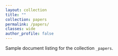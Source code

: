 ```yaml
---
layout: collection
title: ""
collection: papers
permalink: /papers/
classes: wide
author_profile: false
---
```


Sample document listing for the collection `_papers`.
